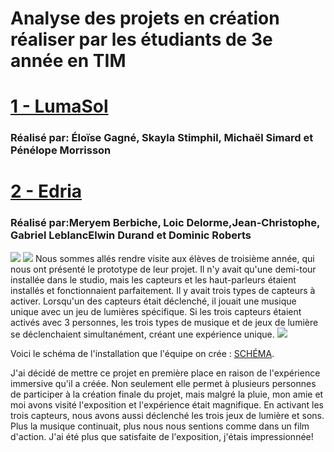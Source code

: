 <h1>Analyse des projets en création réaliser par les étudiants de 3e année en TIM</h1>

<h1><a href="https://tim-montmorency.com/2023/projets/LumaSol/docs/web/index.html">1 - LumaSol</a></h1>
<h3>Réalisé par: Éloïse Gagné, Skayla Stimphil, Michaël Simard et Pénélope Morrisson</h3>


<h1><a href="https://tim-montmorency.com/2023/projets/EDRIA/docs/web/index.html">2 - Edria</a></h1>
<h3>Réalisé par:Meryem Berbiche, Loic Delorme,Jean-Christophe, Gabriel LeblancElwin Durand et Dominic Roberts</h3>
<img src="Photo/edria_demo.png">
<img src="Photo/edria_ordinateur.png">
Nous sommes allés rendre visite aux élèves de troisième année, qui nous ont présenté le prototype de leur projet. Il n'y avait qu'une demi-tour installée dans le studio, mais les capteurs et les haut-parleurs étaient installés et fonctionnaient parfaitement. Il y avait trois types de capteurs à activer. Lorsqu'un des capteurs était déclenché, il jouait une musique unique avec un jeu de lumières spécifique. Si les trois capteurs étaient activés avec 3 personnes, les trois types de musique et de jeux de lumière se déclenchaient simultanément, créant une expérience unique. 
<img src="Photo/edria_shema.png">

Voici le schéma de l'installation que l'équipe on crée : <a href="https://github.com/F-C-A/EDRIA/blob/main/docs/medias/schema_electrique.png">SCHÉMA</a>. 

J'ai décidé de mettre ce projet en première place en raison de l'expérience immersive qu'il a créée. Non seulement elle permet à plusieurs personnes de participer à la création finale du projet, mais malgré la pluie, mon amie et moi avons visité l'exposition et l'expérience était magnifique. En activant les trois capteurs, nous avons aussi déclenché les trois jeux de lumière et sons. Plus la musique continuait, plus nous nous sentions comme dans un film d'action. J'ai été plus que satisfaite de l'exposition, j'étais impressionnée!

